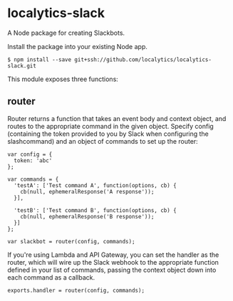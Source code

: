 localytics-slack
=======

A Node package for creating Slackbots.

Install the package into your existing Node app.

    $ npm install --save git+ssh://github.com/localytics/localytics-slack.git

This module exposes three functions:

router
-------

Router returns a function that takes an event body and context object, and routes to the appropriate command in the given object. Specify config (containing the token provided to you by Slack when configuring the slashcommand) and an object of commands to set up the router:

    var config = {
      token: 'abc'
    };

    var commands = {
      'testA': ['Test command A', function(options, cb) {
        cb(null, ephemeralResponse('A response'));
      }],

      'testB': ['Test command B', function(options, cb) {
        cb(null, ephemeralResponse('B response'));
      }]
    };

    var slackbot = router(config, commands);

If you're using Lambda and API Gateway, you can set the handler as the router, which will wire up the Slack webhook to the appropriate function defined in your list of commands, passing the context object down into each command as a callback.

    exports.handler = router(config, commands);